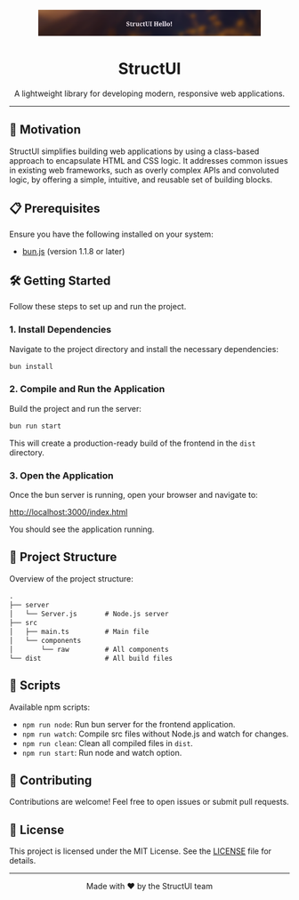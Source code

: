 <p align="center">
    <img src="./StructUI.png" alt="StructUI Logo" width="400">
</p>

<h1 align="center">StructUI</h1>

<p align="center">
    A lightweight library for developing modern, responsive web applications.
</p>

---

## 🚀 Motivation

StructUI simplifies building web applications by using a class-based approach to encapsulate HTML and CSS logic. It addresses common issues in existing web frameworks, such as overly complex APIs and convoluted logic, by offering a simple, intuitive, and reusable set of building blocks.

## 📋 Prerequisites

Ensure you have the following installed on your system:

- [bun.js](https://bun.sh) (version 1.1.8 or later)

## 🛠️ Getting Started

Follow these steps to set up and run the project.

### 1. Install Dependencies

Navigate to the project directory and install the necessary dependencies:

```sh
bun install
```

### 2. Compile and Run the Application

Build the project and run the server:

```sh
bun run start
```

This will create a production-ready build of the frontend in the `dist` directory.

### 3. Open the Application

Once the bun server is running, open your browser and navigate to:

[http://localhost:3000/index.html](http://localhost:3000/index.html)

You should see the application running.

## 📂 Project Structure

Overview of the project structure:

```plaintext
.
├── server
│   └── Server.js       # Node.js server
├── src
│   ├── main.ts         # Main file
│   └── components
│       └── raw         # All components
└── dist                # All build files
```

## 📜 Scripts

Available npm scripts:

- `npm run node`: Run bun server for the frontend application.
- `npm run watch`: Compile src files without Node.js and watch for changes.
- `npm run clean`: Clean all compiled files in `dist`.
- `npm run start`: Run node and watch option.

## 🤝 Contributing

Contributions are welcome! Feel free to open issues or submit pull requests.

## 📄 License

This project is licensed under the MIT License. See the [LICENSE](LICENSE) file for details.

---

<p align="center">
    Made with ❤️ by the StructUI team
</p>
